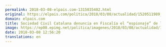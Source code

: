 ```yaml
---
permalink: 2018-03-08-elpais.com-1315035402.html
original: https://elpais.com/politica/2018/03/08/actualidad/1520511989_393886.html#?ref=rss&format=simple&link=link
domain: elpais.com
title: Sociedad Civil Catalana denuncia en Fiscalía el “espionaje” de los Mossos
image: https://ep00.epimg.net/politica/imagenes/2018/03/08/actualidad/1520511989_393886_1520512496_rrss_normal.jpg
date: 2018-03-08 12:56:20
translations: en
---
```


